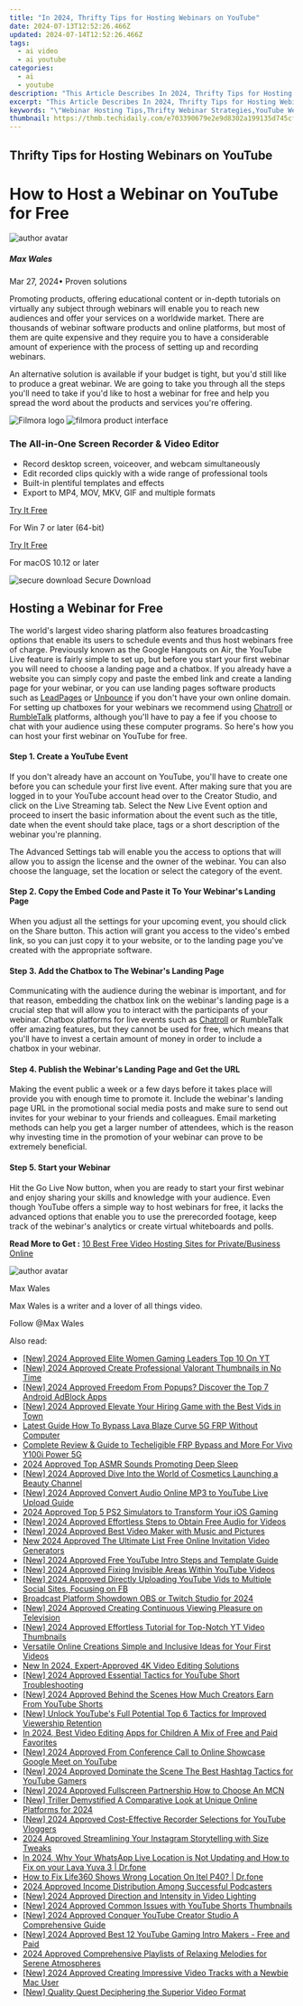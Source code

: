 ```yaml
---
title: "In 2024, Thrifty Tips for Hosting Webinars on YouTube"
date: 2024-07-13T12:52:26.466Z
updated: 2024-07-14T12:52:26.466Z
tags:
  - ai video
  - ai youtube
categories:
  - ai
  - youtube
description: "This Article Describes In 2024, Thrifty Tips for Hosting Webinars on YouTube"
excerpt: "This Article Describes In 2024, Thrifty Tips for Hosting Webinars on YouTube"
keywords: "\"Webinar Hosting Tips,Thrifty Webinar Strategies,YouTube Webinar Guide,Cost-Effective Webinars,Hosting Webinars Cheaply,Budget Webinar Tips,Economical Webinar Hosting\""
thumbnail: https://thmb.techidaily.com/e703390679e2e9d8302a199135d745cf8f0f1e64473e58f7a002cd7e0675d8bb.jpg
---
```


## Thrifty Tips for Hosting Webinars on YouTube

# How to Host a Webinar on YouTube for Free

![author avatar](https://images.wondershare.com/filmora/article-images/max-wales-author.jpg)

##### Max Wales

 Mar 27, 2024• Proven solutions

Promoting products, offering educational content or in-depth tutorials on virtually any subject through webinars will enable you to reach new audiences and offer your services on a worldwide market. There are thousands of webinar software products and online platforms, but most of them are quite expensive and they require you to have a considerable amount of experience with the process of setting up and recording webinars.

An alternative solution is available if your budget is tight, but you'd still like to produce a great webinar. We are going to take you through all the steps you'll need to take if you'd like to host a webinar for free and help you spread the word about the products and services you're offering.

![Filmora logo](https://images.wondershare.com/filmora/logo_icon/wondershare-filmora-logo-horizontal.png) ![filmora product interface](https://images.wondershare.com/filmora/images/common/filmora-product-banner.png)

### The All-in-One Screen Recorder & Video Editor

* Record desktop screen, voiceover, and webcam simultaneously
* Edit recorded clips quickly with a wide range of professional tools
* Built-in plentiful templates and effects
* Export to MP4, MOV, MKV, GIF and multiple formats

[Try It Free](https://tools.techidaily.com/wondershare/filmora/download/)

For Win 7 or later (64-bit)

[Try It Free](https://tools.techidaily.com/wondershare/filmora/download/)

For macOS 10.12 or later

![secure download](https://static.wondershare.com/images-filmora/images/common/securety.svg) Secure Download

## Hosting a Webinar for Free

The world's largest video sharing platform also features broadcasting options that enable its users to schedule events and thus host webinars free of charge. Previously known as the Google Hangouts on Air, the YouTube Live feature is fairly simple to set up, but before you start your first webinar you will need to choose a landing page and a chatbox. If you already have a website you can simply copy and paste the embed link and create a landing page for your webinar, or you can use landing pages software products such as [LeadPages](https://www.leadpages.net/) or [Unbounce](https://unbounce.com/) if you don't have your own online domain. For setting up chatboxes for your webinars we recommend using [Chatroll](https://chatroll.com/) or [RumbleTalk](https://www.rumbletalk.com/) platforms, although you'll have to pay a fee if you choose to chat with your audience using these computer programs. So here's how you can host your first webinar on YouTube for free.

#### Step 1. Create a YouTube Event

If you don't already have an account on YouTube, you'll have to create one before you can schedule your first live event. After making sure that you are logged in to your YouTube account head over to the Creator Studio, and click on the Live Streaming tab. Select the New Live Event option and proceed to insert the basic information about the event such as the title, date when the event should take place, tags or a short description of the webinar you're planning.

The Advanced Settings tab will enable you the access to options that will allow you to assign the license and the owner of the webinar. You can also choose the language, set the location or select the category of the event.

#### Step 2. Copy the Embed Code and Paste it To Your Webinar's Landing Page

When you adjust all the settings for your upcoming event, you should click on the Share button. This action will grant you access to the video's embed link, so you can just copy it to your website, or to the landing page you've created with the appropriate software.

#### Step 3. Add the Chatbox to The Webinar's Landing Page

Communicating with the audience during the webinar is important, and for that reason, embedding the chatbox link on the webinar's landing page is a crucial step that will allow you to interact with the participants of your webinar. Chatbox platforms for live events such as [Chatroll](https://chatroll.com/) or RumbleTalk offer amazing features, but they cannot be used for free, which means that you'll have to invest a certain amount of money in order to include a chatbox in your webinar.

#### Step 4. Publish the Webinar's Landing Page and Get the URL

Making the event public a week or a few days before it takes place will provide you with enough time to promote it. Include the webinar's landing page URL in the promotional social media posts and make sure to send out invites for your webinar to your friends and colleagues. Email marketing methods can help you get a larger number of attendees, which is the reason why investing time in the promotion of your webinar can prove to be extremely beneficial.

#### Step 5. Start your Webinar

Hit the Go Live Now button, when you are ready to start your first webinar and enjoy sharing your skills and knowledge with your audience. Even though YouTube offers a simple way to host webinars for free, it lacks the advanced options that enable you to use the prerecorded footage, keep track of the webinar's analytics or create virtual whiteboards and polls.

 **Read More to Get :** [10 Best Free Video Hosting Sites for Private/Business Online](https://tools.techidaily.com/wondershare/filmora/download/)

![author avatar](https://images.wondershare.com/filmora/article-images/max-wales-author.jpg)

Max Wales

Max Wales is a writer and a lover of all things video.

Follow @Max Wales


<ins class="adsbygoogle"
     style="display:block"
     data-ad-format="autorelaxed"
     data-ad-client="ca-pub-7571918770474297"
     data-ad-slot="1223367746"></ins>



<ins class="adsbygoogle"
     style="display:block"
     data-ad-client="ca-pub-7571918770474297"
     data-ad-slot="8358498916"
     data-ad-format="auto"
     data-full-width-responsive="true"></ins>



<span class="atpl-alsoreadstyle">Also read:</span>
<div><ul>
<li><a href="https://youtube-sure.techidaily.com/024-approved-elite-women-gaming-leaders-top-10-on-yt/"><u>[New] 2024 Approved  Elite Women Gaming Leaders  Top 10 On YT</u></a></li>
<li><a href="https://youtube-sure.techidaily.com/024-approved-create-professional-valorant-thumbnails-in-no-time/"><u>[New] 2024 Approved  Create Professional Valorant Thumbnails in No Time</u></a></li>
<li><a href="https://youtube-sure.techidaily.com/024-approved-freedom-from-popups-discover-the-top-7-android-adblock-apps/"><u>[New] 2024 Approved  Freedom From Popups? Discover the Top 7 Android AdBlock Apps</u></a></li>
<li><a href="https://youtube-sure.techidaily.com/024-approved-elevate-your-hiring-game-with-the-best-vids-in-town/"><u>[New] 2024 Approved  Elevate Your Hiring Game with the Best Vids in Town</u></a></li>
<li><a href="https://android-frp.techidaily.com/latest-guide-how-to-bypass-lava-blaze-curve-5g-frp-without-computer-by-drfone-android/"><u>Latest Guide How To Bypass Lava Blaze Curve 5G FRP Without Computer</u></a></li>
<li><a href="https://unlock-android.techidaily.com/complete-review-and-guide-to-techeligible-frp-bypass-and-more-for-vivo-y100i-power-5g-by-drfone-android/"><u>Complete Review & Guide to Techeligible FRP Bypass and More For Vivo Y100i Power 5G</u></a></li>
<li><a href="https://some-guidance.techidaily.com/2024-approved-top-asmr-sounds-promoting-deep-sleep/"><u>2024 Approved  Top ASMR Sounds Promoting Deep Sleep</u></a></li>
<li><a href="https://youtube-sure.techidaily.com/024-approved-dive-into-the-world-of-cosmetics-launching-a-beauty-channel/"><u>[New] 2024 Approved  Dive Into the World of Cosmetics  Launching a Beauty Channel</u></a></li>
<li><a href="https://youtube-sure.techidaily.com/024-approved-convert-audio-online-mp3-to-youtube-live-upload-guide/"><u>[New] 2024 Approved  Convert Audio  Online MP3 to YouTube Live Upload Guide</u></a></li>
<li><a href="https://visual-screen-recording.techidaily.com/2024-approved-top-5-ps2-simulators-to-transform-your-ios-gaming/"><u>2024 Approved  Top 5 PS2 Simulators to Transform Your iOS Gaming</u></a></li>
<li><a href="https://youtube-sure.techidaily.com/024-approved-effortless-steps-to-obtain-free-audio-for-videos/"><u>[New] 2024 Approved  Effortless Steps to Obtain Free Audio for Videos</u></a></li>
<li><a href="https://youtube-sure.techidaily.com/024-approved-best-video-maker-with-music-and-pictures/"><u>[New] 2024 Approved  Best Video Maker with Music and Pictures</u></a></li>
<li><a href="https://ai-video-tools.techidaily.com/new-2024-approved-the-ultimate-list-free-online-invitation-video-generators/"><u>New 2024 Approved The Ultimate List Free Online Invitation Video Generators</u></a></li>
<li><a href="https://youtube-sure.techidaily.com/024-approved-free-youtube-intro-steps-and-template-guide/"><u>[New] 2024 Approved  Free YouTube Intro Steps and Template Guide</u></a></li>
<li><a href="https://youtube-sure.techidaily.com/024-approved-fixing-invisible-areas-within-youtube-videos/"><u>[New] 2024 Approved  Fixing Invisible Areas Within YouTube Videos</u></a></li>
<li><a href="https://youtube-sure.techidaily.com/024-approved-directly-uploading-youtube-vids-to-multiple-social-sites-focusing-on-fb/"><u>[New] 2024 Approved  Directly Uploading YouTube Vids to Multiple Social Sites, Focusing on FB</u></a></li>
<li><a href="https://video-capture.techidaily.com/broadcast-platform-showdown-obs-or-twitch-studio-for-2024/"><u>Broadcast Platform Showdown  OBS or Twitch Studio for 2024</u></a></li>
<li><a href="https://youtube-sure.techidaily.com/024-approved-creating-continuous-viewing-pleasure-on-television/"><u>[New] 2024 Approved  Creating Continuous Viewing Pleasure on Television</u></a></li>
<li><a href="https://youtube-sure.techidaily.com/024-approved-effortless-tutorial-for-top-notch-yt-video-thumbnails/"><u>[New] 2024 Approved  Effortless Tutorial for Top-Notch YT Video Thumbnails</u></a></li>
<li><a href="https://youtube-videos.techidaily.com/versatile-online-creations-simple-and-inclusive-ideas-for-your-first-videos/"><u>Versatile Online Creations  Simple and Inclusive Ideas for Your First Videos</u></a></li>
<li><a href="https://smart-video-editing.techidaily.com/new-in-2024-expert-approved-4k-video-editing-solutions/"><u>New In 2024, Expert-Approved 4K Video Editing Solutions</u></a></li>
<li><a href="https://youtube-sure.techidaily.com/024-approved-essential-tactics-for-youtube-short-troubleshooting/"><u>[New] 2024 Approved  Essential Tactics for YouTube Short Troubleshooting</u></a></li>
<li><a href="https://youtube-sure.techidaily.com/024-approved-behind-the-scenes-how-much-creators-earn-from-youtube-shorts/"><u>[New] 2024 Approved  Behind the Scenes  How Much Creators Earn From YouTube Shorts</u></a></li>
<li><a href="https://facebook-video-share.techidaily.com/new-unlock-youtubes-full-potential-top-6-tactics-for-improved-viewership-retention/"><u>[New] Unlock YouTube's Full Potential  Top 6 Tactics for Improved Viewership Retention</u></a></li>
<li><a href="https://ai-vdieo-software.techidaily.com/in-2024-best-video-editing-apps-for-children-a-mix-of-free-and-paid-favorites/"><u>In 2024, Best Video Editing Apps for Children A Mix of Free and Paid Favorites</u></a></li>
<li><a href="https://youtube-sure.techidaily.com/024-approved-from-conference-call-to-online-showcase-google-meet-on-youtube/"><u>[New] 2024 Approved  From Conference Call to Online Showcase  Google Meet on YouTube</u></a></li>
<li><a href="https://youtube-sure.techidaily.com/024-approved-dominate-the-scene-the-best-hashtag-tactics-for-youtube-gamers/"><u>[New] 2024 Approved  Dominate the Scene  The Best Hashtag Tactics for YouTube Gamers</u></a></li>
<li><a href="https://youtube-sure.techidaily.com/024-approved-fullscreen-partnership-how-to-choose-an-mcn/"><u>[New] 2024 Approved  Fullscreen Partnership  How to Choose An MCN</u></a></li>
<li><a href="https://vp-tips.techidaily.com/new-triller-demystified-a-comparative-look-at-unique-online-platforms-for-2024/"><u>[New] Triller Demystified  A Comparative Look at Unique Online Platforms for 2024</u></a></li>
<li><a href="https://youtube-sure.techidaily.com/024-approved-cost-effective-recorder-selections-for-youtube-vloggers/"><u>[New] 2024 Approved  Cost-Effective Recorder Selections for YouTube Vloggers</u></a></li>
<li><a href="https://instagram-video-recordings.techidaily.com/2024-approved-streamlining-your-instagram-storytelling-with-size-tweaks/"><u>2024 Approved  Streamlining Your Instagram Storytelling with Size Tweaks</u></a></li>
<li><a href="https://location-social.techidaily.com/in-2024-why-your-whatsapp-live-location-is-not-updating-and-how-to-fix-on-your-lava-yuva-3-drfone-by-drfone-virtual-android/"><u>In 2024, Why Your WhatsApp Live Location is Not Updating and How to Fix on your Lava Yuva 3 | Dr.fone</u></a></li>
<li><a href="https://fake-location.techidaily.com/how-to-fix-life360-shows-wrong-location-on-itel-p40-drfone-by-drfone-virtual-android/"><u>How to Fix Life360 Shows Wrong Location On Itel P40? | Dr.fone</u></a></li>
<li><a href="https://some-knowledge.techidaily.com/2024-approved-income-distribution-among-successful-podcasters/"><u>2024 Approved  Income Distribution Among Successful Podcasters</u></a></li>
<li><a href="https://youtube-sure.techidaily.com/024-approved-direction-and-intensity-in-video-lighting/"><u>[New] 2024 Approved  Direction and Intensity in Video Lighting</u></a></li>
<li><a href="https://youtube-sure.techidaily.com/024-approved-common-issues-with-youtube-shorts-thumbnails/"><u>[New] 2024 Approved  Common Issues with YouTube Shorts Thumbnails</u></a></li>
<li><a href="https://youtube-sure.techidaily.com/024-approved-conquer-youtube-creator-studio-a-comprehensive-guide/"><u>[New] 2024 Approved  Conquer YouTube Creator Studio  A Comprehensive Guide</u></a></li>
<li><a href="https://youtube-sure.techidaily.com/024-approved-best-12-youtube-gaming-intro-makers-free-and-paid/"><u>[New] 2024 Approved  Best 12 YouTube Gaming Intro Makers - Free and Paid</u></a></li>
<li><a href="https://sound-tweaking.techidaily.com/2024-approved-comprehensive-playlists-of-relaxing-melodies-for-serene-atmospheres/"><u>2024 Approved Comprehensive Playlists of Relaxing Melodies for Serene Atmospheres</u></a></li>
<li><a href="https://youtube-sure.techidaily.com/024-approved-creating-impressive-video-tracks-with-a-newbie-mac-user/"><u>[New] 2024 Approved  Creating Impressive Video Tracks with a Newbie Mac User</u></a></li>
<li><a href="https://extra-guidance.techidaily.com/new-quality-quest-deciphering-the-superior-video-format/"><u>[New] Quality Quest  Deciphering the Superior Video Format</u></a></li>
</ul></div>
